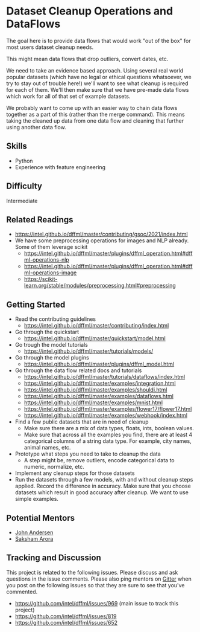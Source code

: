 # Dataset Cleanup Operations and DataFlows

The goal here is to provide data flows that would work "out of the box" for most
users dataset cleanup needs.

This might mean data flows that drop outliers, convert dates, etc.

We need to take an evidence based approach. Using several real world popular
datasets (which have no legal or ethical questions whatsoever, we try to stay
out of trouble here!) we'll want to see what cleanup is required for each of
them. We'll then make sure that we have pre-made data flows which work for all
of that set of example datasets.

We probably want to come up with an easier way to chain data flows together as a
part of this (rather than the merge command). This means taking the cleaned up
data from one data flow and cleaning that further using another data flow.

## Skills

- Python
- Experience with feature engineering

## Difficulty

Intermediate

## Related Readings

- https://intel.github.io/dffml/master/contributing/gsoc/2021/index.html
- We have some preprocessing operations for images and NLP already. Some of them leverage scikit
  - https://intel.github.io/dffml/master/plugins/dffml_operation.html#dffml-operations-nlp
  - https://intel.github.io/dffml/master/plugins/dffml_operation.html#dffml-operations-image
  - https://scikit-learn.org/stable/modules/preprocessing.html#preprocessing

## Getting Started

- Read the contributing guidelines
  - https://intel.github.io/dffml/master/contributing/index.html
- Go through the quickstart
  - https://intel.github.io/dffml/master/quickstart/model.html
- Go trough the model tutorials
  - https://intel.github.io/dffml/master/tutorials/models/
- Go through the model plugins
  - https://intel.github.io/dffml/master/plugins/dffml_model.html
- Go through the data flow related docs and tutorials
  - https://intel.github.io/dffml/master/tutorials/dataflows/index.html
  - https://intel.github.io/dffml/master/examples/integration.html
  - https://intel.github.io/dffml/master/examples/shouldi.html
  - https://intel.github.io/dffml/master/examples/dataflows.html
  - https://intel.github.io/dffml/master/examples/mnist.html
  - https://intel.github.io/dffml/master/examples/flower17/flower17.html
  - https://intel.github.io/dffml/master/examples/webhook/index.html
- Find a few public datasets that are in need of cleanup
  - Make sure there are a mix of data types, floats, ints, boolean values.
  - Make sure that across all the examples you find, there are at least 4
    categorical columns of a string data type. For example, city names, animal
    names, etc.
- Prototype what steps you need to take to cleanup the data
  - A step might be, remove outliers, encode categorical data to numeric,
    normalize, etc.
- Implement any cleanup steps for those datasets
- Run the datasets through a few models, with and without cleanup steps applied.
  Record the difference in accuracy. Make sure that you choose datasets which
  result in good accuracy after cleanup. We want to use simple examples.

## Potential Mentors

- [John Andersen](https://github.com/pdxjohnny)
- [Saksham Arora](https://github.com/sakshamarora1)

## Tracking and Discussion

This project is related to the following issues. Please discuss and ask
questions in the issue comments. Please also ping mentors on
[Gitter](https://gitter.im/dffml/community) when you post on the following
issues so that they are sure to see that you've commented.

- https://github.com/intel/dffml/issues/969 (main issue to track this project)
- https://github.com/intel/dffml/issues/819
- https://github.com/intel/dffml/issues/652
